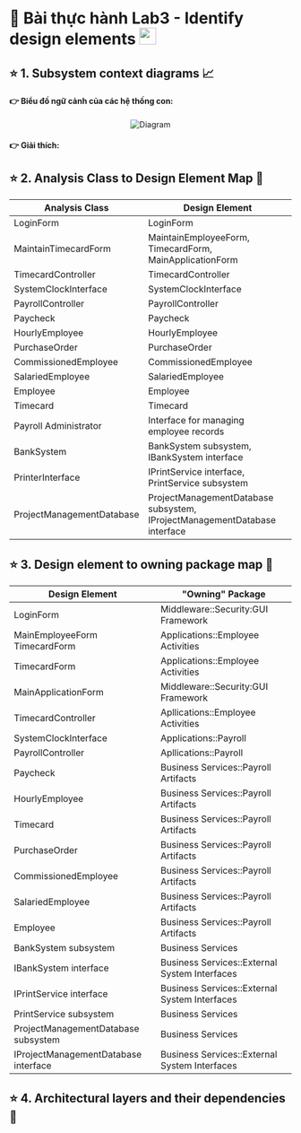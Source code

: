 # 🐳 Bài thực hành Lab3 - Identify design elements <img src="https://media.giphy.com/media/fYSnHlufseco8Fh93Z/giphy.gif" width="30">

## ⭐️ 1. Subsystem context diagrams 📈

#### 👉 Biểu đồ ngữ cảnh của các hệ thống con:
<p align="center">
  <img src="" alt="Diagram">
</p>

#### 👉 Giải thích:













## ⭐️ 2. Analysis Class to Design Element Map 📑
| Analysis Class            | Design Element                                  |
|---------------------------|-------------------------------------------------|
| LoginForm                 | LoginForm                                       |
| MaintainTimecardForm      | MaintainEmployeeForm, TimecardForm, MainApplicationForm |
| TimecardController        | TimecardController                              |
| SystemClockInterface      | SystemClockInterface                            |
| PayrollController         | PayrollController                               |
| Paycheck                  | Paycheck                                        |
| HourlyEmployee	          | HourlyEmployee                                  |
| PurchaseOrder	            | PurchaseOrder                                   |
| CommissionedEmployee	    | CommissionedEmployee                            |
| SalariedEmployee	        | SalariedEmployee                                |
| Employee                  | Employee                                        |
| Timecard                  | Timecard                                        |
| Payroll Administrator     | Interface for managing employee records         |
| BankSystem                | BankSystem subsystem, IBankSystem interface     |
| PrinterInterface	        | IPrintService interface, PrintService subsystem |
| ProjectManagementDatabase	| ProjectManagementDatabase subsystem, IProjectManagementDatabase interface |

## ⭐️ 3. Design element to owning package map 🔬
| Design Element                       | "Owning" Package                              |
|--------------------------------------|-----------------------------------------------|
| LoginForm                            | Middleware::Security:GUI Framework            |
| MainEmployeeForm TimecardForm        | Applications::Employee Activities             |
| TimecardForm	                       | Applications::Employee Activities             |
| MainApplicationForm                  | Middleware::Security:GUI Framework            |
| TimecardController                   | Apllications::Employee Activities             |
| SystemClockInterface                 | Applications::Payroll                         |
| PayrollController                    | Apllications::Payroll                         |
| Paycheck                             | Business Services::Payroll Artifacts          |
| HourlyEmployee	                     | Business Services::Payroll Artifacts          |
| Timecard	                           | Business Services::Payroll Artifacts          |
| PurchaseOrder                        | Business Services::Payroll Artifacts          |
| CommissionedEmployee	               | Business Services::Payroll Artifacts          |
| SalariedEmployee	                   | Business Services::Payroll Artifacts          |
| Employee                             | Business Services::Payroll Artifacts          |
| BankSystem subsystem                 | Business Services                             |
| IBankSystem interface                | Business Services::External System Interfaces |
| IPrintService interface              | Business Services::External System Interfaces |
| PrintService subsystem               | Business Services                             |
| ProjectManagementDatabase subsystem  | Business Services                             |
| IProjectManagementDatabase interface | Business Services::External System Interfaces |


## ⭐️ 4. Architectural layers and their dependencies 📇
